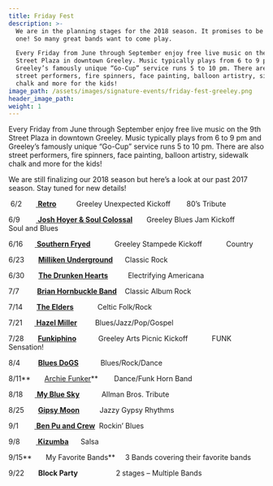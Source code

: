 ```yaml
---
title: Friday Fest
description: >-
  We are in the planning stages for the 2018 season. It promises to be a big
  one! So many great bands want to come play. 

  Every Friday from June through September enjoy free live music on the 9th
  Street Plaza in downtown Greeley. Music typically plays from 6 to 9 pm and
  Greeley’s famously unique “Go-Cup” service runs 5 to 10 pm. There are also
  street performers, fire spinners, face painting, balloon artistry, sidewalk
  chalk and more for the kids!
image_path: /assets/images/signature-events/friday-fest-greeley.png
header_image_path:
weight: 1
---
```



Every Friday from June through September enjoy free live music on the 9th Street Plaza in downtown Greeley. Music typically plays from 6 to 9 pm and Greeley’s famously unique “Go-Cup” service runs 5 to 10 pm. There are also street performers, fire spinners, face painting, balloon artistry, sidewalk chalk and more for the kids!

We are still finalizing our 2018 season but here’s a look at our past 2017 season. Stay tuned for new details!

 6/2       [ **Retro**](http://www.retrotributeband.com/)          Greeley Unexpected Kickoff        80’s Tribute

6/9        [ **Josh Hoyer & Soul Colossal**](https://www.joshhoyer.com/)       Greeley Blues Jam Kickoff             Soul and Blues

6/16      [ **Southern Fryed**](http://www.southernfryedband.com/)            Greeley Stampede Kickoff            Country

6/23       [**Milliken Underground**](http://bit.ly/2pGCQ3)      Classic Rock

6/30       [**The Drunken Hearts**](http://bit.ly/2qbbGnO)          Electrifying Americana

7/7         [**Brian Hornbuckle Band**](http://bit.ly/2qadkXh)    Classic Album Rock

7/14       [**The Elders**](https://www.eldersmusic.com/)            Celtic Folk/Rock

7/21      [ **Hazel Miller**](http://www.hazelmiller.com/band.cfm)         Blues/Jazz/Pop/Gospel

7/28       [**Funkiphino**](http://www.funkiphino.com/)           Greeley Arts Picnic Kickoff            FUNK Sensation!

8/4         [**Blues DoGS**](http://bit.ly/2r98iHN)           Blues/Rock/Dance

8/11**       [Archie Funker](https://www.archiefunker.com/)**        Dance/Funk Horn Band

8/18      [ **My Blue Sky**](https://www.mybluesky.co/)           Allman Bros. Tribute

8/25       [**Gipsy Moon**](http://www.gipsymoonband.com/)          Jazzy Gypsy Rhythms

9/1        [ **Ben Pu and Crew**](http://bit.ly/2r2qczB)  Rockin’ Blues

9/8        [ **Kizumba**](http://bit.ly/2qaBAIK)      Salsa

9/15**       My Favorite Bands**     3 Bands covering their favorite bands

9/22       **Block Party**                   2 stages – Multiple Bands